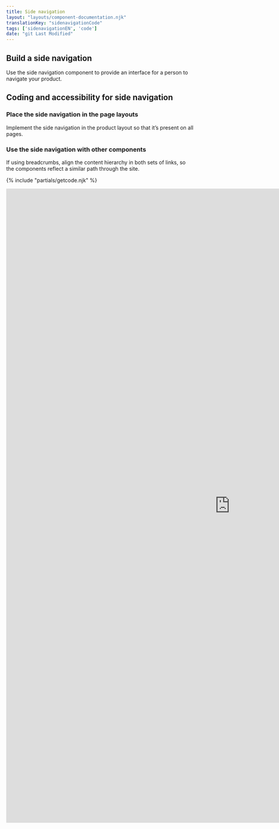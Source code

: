 ```yaml
---
title: Side navigation
layout: "layouts/component-documentation.njk"
translationKey: "sidenavigationCode"
tags: ['sidenavigationEN', 'code']
date: "git Last Modified"
---
```


## Build a side navigation

Use the side navigation component to provide an interface for a person to navigate your product.

## Coding and accessibility for side navigation

### Place the side navigation in the page layouts

Implement the side navigation in the product layout so that it’s present on all pages.

### Use the side navigation with other components

If using breadcrumbs, align the content hierarchy in both sets of links, so the components reflect a similar path through the site.

{% include "partials/getcode.njk" %}

<iframe
  title="Overview of gcds-side-nav properties and events."
  src="https://cds-snc.github.io/gcds-components/iframe.html?viewMode=docs&singleStory=true&id=components-side-navigation--events-properties"
  width="1200"
  height="1700"
  style="display: block; margin: 0 auto;"
  frameBorder="0"
  allow="clipboard-write"
></iframe>
